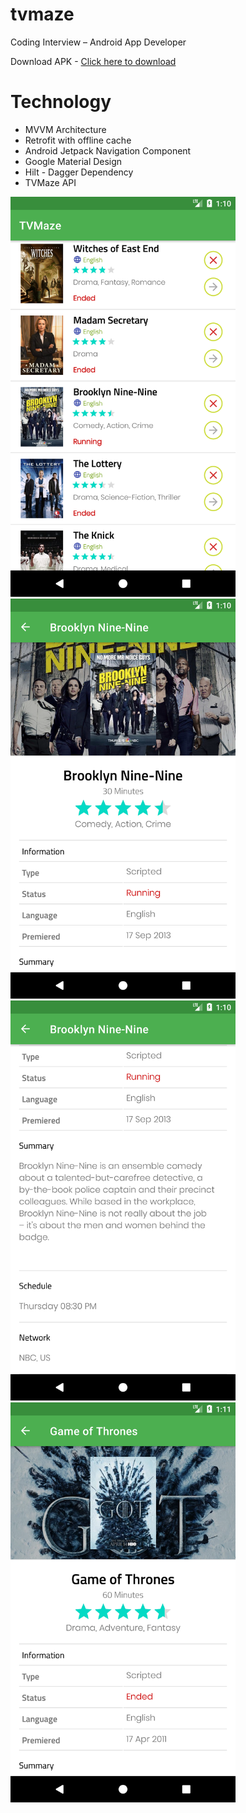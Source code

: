 # tvmaze

Coding Interview – Android App Developer

Download APK - <a href="https://github.com/imrandev/tvmaze/blob/master/app-debug.apk?raw=true">Click here to download</a>

# Technology
* MVVM Architecture
* Retrofit with offline cache
* Android Jetpack Navigation Component
* Google Material Design
* Hilt - Dagger Dependency
* TVMaze API

<img src="/screenshots/Screenshot_1609053036.png" height="640"/><span>
<img src="/screenshots/Screenshot_1609053051.png" height="640"/></span>
<img src="/screenshots/Screenshot_1609053056.png" height="640"/></span>
<img src="/screenshots/Screenshot_1609053086.png" height="640"/></span>
